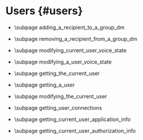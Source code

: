 Users {#users}
============
* \subpage adding_a_recipient_to_a_group_dm

* \subpage removing_a_recipient_from_a_group_dm

* \subpage modifying_current_user_voice_state

* \subpage modifying_a_user_voice_state

* \subpage getting_the_current_user

* \subpage getting_a_user

* \subpage modifying_the_current_user

* \subpage getting_user_connections

* \subpage getting_current_user_application_info

* \subpage getting_current_user_authorization_info